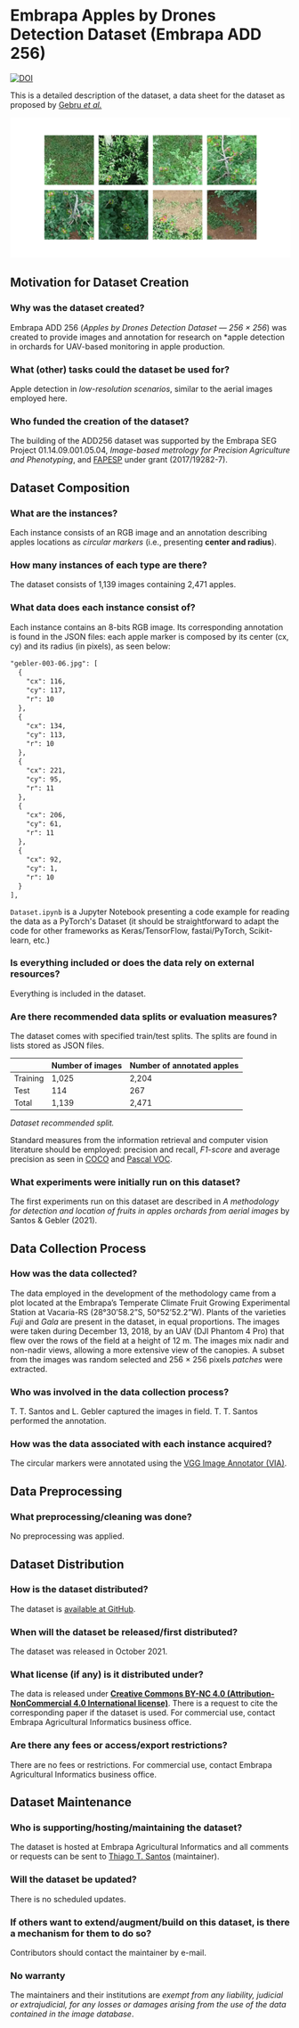 Embrapa Apples by Drones Detection Dataset (Embrapa ADD 256)
================================================================

[![DOI](https://zenodo.org/badge/419452503.svg)](https://zenodo.org/badge/latestdoi/419452503)

This is a detailed description of the dataset, a data sheet for the dataset as proposed by [Gebru *et al.*](https://arxiv.org/abs/1803.09010)

![ADD256 Banner](repository-open-graph-template.png)

Motivation for Dataset Creation
-------------------------------

### Why was the dataset created?

Embrapa ADD 256 (*Apples by Drones Detection Dataset — 256 × 256*) was created
to provide images and annotation for research on *apple detection in orchards for UAV-based monitoring in apple production. 

### What (other) tasks could the dataset be used for?

Apple detection in *low-resolution scenarios*, similar to the aerial
images employed here.

### Who funded the creation of the dataset?

The building of the ADD256 dataset was supported by the Embrapa SEG
Project 01.14.09.001.05.04, *Image-based metrology for Precision
Agriculture and Phenotyping*, and [FAPESP](https://fapesp.br/) under 
grant (2017/19282-7).

Dataset Composition 
-------------------

### What are the instances? 

Each instance consists of an RGB image and an annotation describing apples 
locations as _circular markers_ (i.e., presenting **center and radius**).

### How many instances of each type are there? 

The dataset consists of 1,139 images containing 2,471 apples. 

### What data does each instance consist of? 

Each instance contains an 8-bits RGB image. Its corresponding annotation
is found in the JSON files: each apple marker is composed by its center (cx, cy)
and its radius (in pixels), as seen below:

    "gebler-003-06.jpg": [
      {
        "cx": 116,
        "cy": 117,
        "r": 10
      },
      {
        "cx": 134,
        "cy": 113,
        "r": 10
      },
      {
        "cx": 221,
        "cy": 95,
        "r": 11
      },
      {
        "cx": 206,
        "cy": 61,
        "r": 11
      },
      {
        "cx": 92,
        "cy": 1,
        "r": 10
      }
    ],

`Dataset.ipynb` is a Jupyter Notebook presenting a code example for reading 
the data as a PyTorch's Dataset (it should be straightforward to adapt the code
for other frameworks as Keras/TensorFlow, fastai/PyTorch, Scikit-learn, etc.)

### Is everything included or does the data rely on external resources? 

Everything is included in the dataset.

### Are there recommended data splits or evaluation measures? 

The dataset comes with specified train/test splits. The splits are found
in lists stored as JSON files.

  |         |  Number of images  | Number of annotated apples |
  | ---     | ---                | ---                        |
  |Training | 1,025              |  2,204                     | 
  |Test     |   114              |    267                     |  
  |Total    | 1,139              |  2,471                     |             

*Dataset recommended split.*

Standard measures from the information retrieval and computer vision
literature should be employed: precision and recall, *F1-score* and
average precision as seen in [COCO](http://cocodataset.org)
and [Pascal VOC](http://host.robots.ox.ac.uk/pascal/VOC).

### What experiments were initially run on this dataset? 

The first experiments run on this dataset are described in *A methodology for detection 
and location of fruits in apples orchards from aerial images* by Santos & Gebler (2021).

Data Collection Process 
-----------------------

### How was the data collected?

The data employed in the development of the methodology came from a plot located
at the Embrapa’s Temperate Climate Fruit Growing Experimental Station at Vacaria-RS
(28°30’58.2”S, 50°52’52.2”W). Plants of 
the varieties _Fuji_ and _Gala_ are present in the dataset, in equal proportions. The images were 
taken during December 13, 2018, by an UAV (DJI Phantom 4 Pro) that flew over the rows of 
the field at a height of 12 m. The images mix nadir and non-nadir views, allowing a more extensive view of the 
canopies. A subset from the images was random selected and 256 × 256 pixels *patches* were extracted.

### Who was involved in the data collection process?

T. T. Santos and L. Gebler captured the images in
field. T. T. Santos performed the annotation.

### How was the data associated with each instance acquired?

The circular markers were annotated using the [VGG Image Annotator (VIA)](https://www.robots.ox.ac.uk/~vgg/software/via/).


Data Preprocessing
------------------

### What preprocessing/cleaning was done? 

No preprocessing was applied.

Dataset Distribution
--------------------

### How is the dataset distributed?

The dataset is [available at GitHub](https://github.com/thsant/add256).

### When will the dataset be released/first distributed?

The dataset was released in October 2021.

### What license (if any) is it distributed under?

The data is released under [**Creative Commons BY-NC 4.0 (Attribution-NonCommercial 4.0 International license)**](https://creativecommons.org/licenses/by-nc/4.0/). 
There is a request to cite the corresponding paper if the dataset is used. For
commercial use, contact Embrapa Agricultural Informatics business office.

### Are there any fees or access/export restrictions?

There are no fees or restrictions. For commercial use, contact Embrapa
Agricultural Informatics business office.

Dataset Maintenance
-------------------

### Who is supporting/hosting/maintaining the dataset?

The dataset is hosted at Embrapa Agricultural Informatics and all
comments or requests can be sent to [Thiago T. Santos](https://github.com/thsant)
(maintainer).

### Will the dataset be updated?

There is no scheduled updates. 

### If others want to extend/augment/build on this dataset, is there a mechanism for them to do so?

Contributors should contact the maintainer by e-mail.

### No warranty

The maintainers and their institutions are *exempt from any liability,
judicial or extrajudicial, for any losses or damages arising from the
use of the data contained in the image database*.


